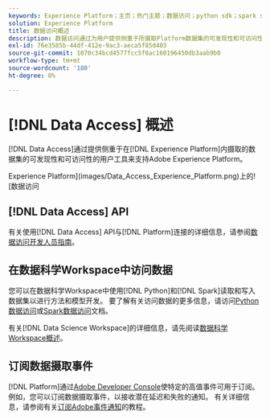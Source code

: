 ```yaml
---
keywords: Experience Platform；主页；热门主题；数据访问；python sdk；spark sdk；数据访问api
solution: Experience Platform
title: 数据访问概述
description: 数据访问通过为用户提供侧重于所摄取Platform数据集的可发现性和可访问性的工具来支持Adobe Experience Platform。
exl-id: 76e3585b-44df-412e-9ac3-aeca5f85d403
source-git-commit: 1070c34bcd4577fcc5f0ac160196450db3aab9b0
workflow-type: tm+mt
source-wordcount: '180'
ht-degree: 0%

---
```


# [!DNL Data Access] 概述

[!DNL Data Access]通过提供侧重于在[!DNL Experience Platform]内摄取的数据集的可发现性和可访问性的用户工具来支持Adobe Experience Platform。

Experience Platform](images/Data_Access_Experience_Platform.png)上的![数据访问

## [!DNL Data Access] API

有关使用[!DNL Data Access] API与[!DNL Platform]连接的详细信息，请参阅[数据访问开发人员指南](api.md)。

## 在数据科学Workspace中访问数据

您可以在数据科学Workspace中使用[!DNL Python]和[!DNL Spark]读取和写入数据集以进行方法和模型开发。 要了解有关访问数据的更多信息，请访问[Python数据访问](../data-science-workspace/authoring/python.md)或[Spark数据访问](../data-science-workspace/authoring/spark.md)文档。

有关[!DNL Data Science Workspace]的详细信息，请先阅读[数据科学Workspace概述](../data-science-workspace/home.md)。

## 订阅数据摄取事件

[!DNL Platform]通过[Adobe Developer Console](https://www.adobe.com/go/devs_console_ui)使特定的高值事件可用于订阅。 例如，您可以订阅数据摄取事件，以接收潜在延迟和失败的通知。 有关详细信息，请参阅有关[订阅Adobe事件通知](../observability/alerts/subscribe.md)的教程。
